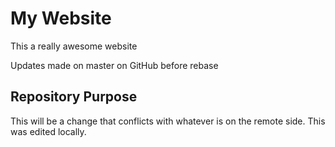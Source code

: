 # My Website

This a really awesome website

Updates made on master on GitHub before rebase

## Repository Purpose

This will be a change that conflicts
with whatever is on the remote side.
This was edited locally.

